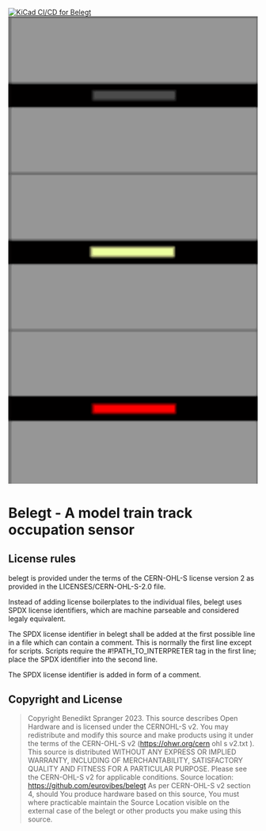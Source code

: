 <!-- SPDX-FileCopyrightText: 2025 Benedikt Spranger <b.spranger@linutronix.de> -->
<!-- SPDX-License-Identifier: CERN-OHL-S-2.0 -->

[![KiCad CI/CD for Belegt](https://github.com/eurovibes/belegt/actions/workflows/main.yml/badge.svg)](https://github.com/eurovibes/belegt/actions/workflows/main.yml)
![Belegt logo](https://github.com/eurovibes/belegt/raw/master/images/belegt.png "Belegt logo")

# Belegt - A model train track occupation sensor

## License rules

belegt is provided under the terms of the CERN-OHL-S license
version 2 as provided in the LICENSES/CERN-OHL-S-2.0 file.

Instead of adding license boilerplates to the individual files,
belegt uses SPDX license identifiers, which are machine parseable
and considered legaly equivalent.

The SPDX license identifier in belegt shall be added at the first
possible line in a file which can contain a comment. This is normally the
first line except for scripts. Scripts require the #!PATH_TO_INTERPRETER tag
in the first line; place the SPDX identifier into the second line.

The SPDX license identifier is added in form of a comment.

## Copyright and License

> Copyright Benedikt Spranger 2023.
> This source describes Open Hardware and is licensed under the CERNOHL-S v2.
> You may redistribute and modify this source and make products using it
> under the terms of the CERN-OHL-S v2 (https://ohwr.org/cern ohl s v2.txt ).
> This source is distributed WITHOUT ANY EXPRESS OR IMPLIED WARRANTY, INCLUDING
> OF MERCHANTABILITY, SATISFACTORY QUALITY AND FITNESS FOR A PARTICULAR PURPOSE.
> Please see the CERN-OHL-S v2 for applicable conditions.
> Source location: https://github.com/eurovibes/belegt
> As per CERN-OHL-S v2 section 4, should You produce hardware based
> on this source, You must where practicable maintain the Source Location
> visible on the external case of the belegt or other products you
> make using this source.
